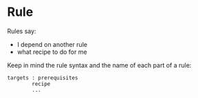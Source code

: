 # Rule

Rules say:

- I depend on another rule
- what recipe to do for me

Keep in mind the rule syntax and the name of each part of a rule:

    targets : prerequisites
            recipe
            ...
